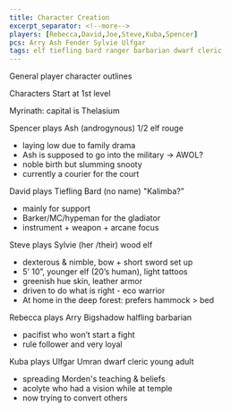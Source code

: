 ```yaml
---
title: Character Creation
excerpt_separator: <!--more-->
players: [Rebecca,David,Joe,Steve,Kuba,Spencer]
pcs: Arry Ash Fender Sylvie Ulfgar
tags: elf tiefling bard ranger barbarian dwarf cleric
---
```

General player character outlines

<!--more-->

Characters Start at 1st level

Myrinath: capital is Thelasium

Spencer plays Ash (androgynous) 1/2 elf rouge
* laying low due to family drama 
* Ash is supposed to go into the military -> AWOL? 
* noble birth but slumming  snooty 
* currently a courier for the court

David plays Tiefling Bard (no name) "Kalimba?”
* mainly for support 
* Barker/MC/hypeman for the gladiator 
* instrument + weapon + arcane focus

Steve plays Sylvie (her /their) wood elf
* dexterous & nimble, bow + short sword set up 
* 5’ 10”, younger elf (20’s human), light tattoos 
* greenish hue skin, leather armor 
* driven to do what is right - eco warrior 
* At home in the deep forest: prefers hammock > bed

Rebecca plays Arry Bigshadow halfling barbarian 
* pacifist who won’t start a fight 
* rule follower and very loyal

Kuba plays Ulfgar Umran dwarf cleric young adult 
* spreading Morden's teaching & beliefs 
* acolyte who had a vision while at temple 
* now trying to convert others
